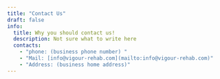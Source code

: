 ```yaml
---
title: "Contact Us"
draft: false
info: 
  title: Why you should contact us!
  description: Not sure what to write here
  contacts: 
    - "phone: (business phone number) "
    - "Mail: [info@vigour-rehab.com](mailto:info@vigour-rehab.com)"
    - "Address: (business home address)"
---
```


